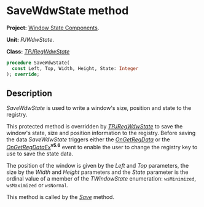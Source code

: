 # SaveWdwState method #

**Project:** [Window State Components](WindowStateComponents.md).

**Unit:** _PJWdwState_.

**Class:** _[TPJRegWdwState](TPJRegWdwState.md)_

```pascal
procedure SaveWdwState(
  const Left, Top, Width, Height, State: Integer
); override;
```

## Description ##

_SaveWdwState_ is used to write a window's size, position and state to the registry.

This protected method is overridden by _[TPJRegWdwState](TPJRegWdwState.md)_ to save the window's state, size and position information to the registry. Before saving the data _SaveWdwState_ triggers either the _[OnGetRegData](TPJRegWdwStateOnGetRegData.md)_ or the _[OnGetRegDataEx](TPJRegWdwStateOnGetRegDataEx.md)_**<sup>v5.6</sup>** event to enable the user to change the registry key to use to save the state data.

The position of the window is given by the _Left_ and _Top_ parameters, the size by the _Width_ and _Height_ parameters and the _State_ parameter is the ordinal value of a member of the _TWindowState_ enumeration: `wsMinimized`, `wsMaximized` or `wsNormal`.

This method is called by the _[Save](TPJRegWdwStateSave.md)_ method.